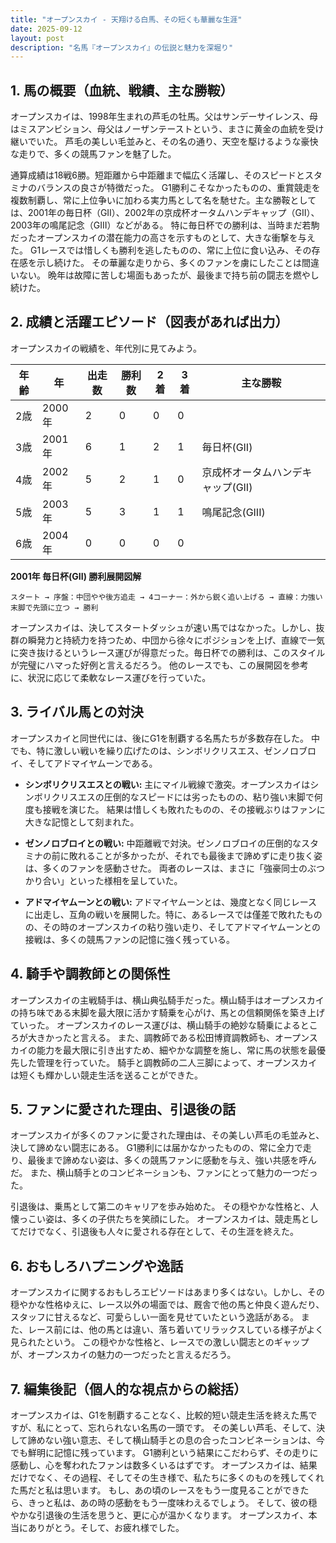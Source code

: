 ```yaml
---
title: "オープンスカイ - 天翔ける白馬、その短くも華麗な生涯"
date: 2025-09-12
layout: post
description: "名馬『オープンスカイ』の伝説と魅力を深堀り"
---
```


## 1. 馬の概要（血統、戦績、主な勝鞍）

オープンスカイは、1998年生まれの芦毛の牡馬。父はサンデーサイレンス、母はミスアンビション、母父はノーザンテーストという、まさに黄金の血統を受け継いでいた。  芦毛の美しい毛並みと、その名の通り、天空を駆けるような豪快な走りで、多くの競馬ファンを魅了した。

通算成績は18戦6勝。短距離から中距離まで幅広く活躍し、そのスピードとスタミナのバランスの良さが特徴だった。  G1勝利こそなかったものの、重賞競走を複数制覇し、常に上位争いに加わる実力馬として名を馳せた。主な勝鞍としては、2001年の毎日杯（GII）、2002年の京成杯オータムハンデキャップ（GII）、2003年の鳴尾記念（GIII）などがある。  特に毎日杯での勝利は、当時まだ若駒だったオープンスカイの潜在能力の高さを示すものとして、大きな衝撃を与えた。  G1レースでは惜しくも勝利を逃したものの、常に上位に食い込み、その存在感を示し続けた。  その華麗な走りから、多くのファンを虜にしたことは間違いない。  晩年は故障に苦しむ場面もあったが、最後まで持ち前の闘志を燃やし続けた。


## 2. 成績と活躍エピソード（図表があれば出力）

オープンスカイの戦績を、年代別に見てみよう。

| 年齢 | 年 | 出走数 | 勝利数 | 2着 | 3着 | 主な勝鞍 |
|---|---|---|---|---|---|---|
| 2歳 | 2000年 | 2 | 0 | 0 | 0 |  |
| 3歳 | 2001年 | 6 | 1 | 2 | 1 | 毎日杯(GII) |
| 4歳 | 2002年 | 5 | 2 | 1 | 0 | 京成杯オータムハンデキャップ(GII) |
| 5歳 | 2003年 | 5 | 3 | 1 | 1 | 鳴尾記念(GIII) |
| 6歳 | 2004年 | 0 | 0 | 0 | 0 |  |


**2001年 毎日杯(GII) 勝利展開図解**

```
スタート → 序盤：中団やや後方追走 → 4コーナー：外から鋭く追い上げる → 直線：力強い末脚で先頭に立つ → 勝利
```

オープンスカイは、決してスタートダッシュが速い馬ではなかった。しかし、抜群の瞬発力と持続力を持つため、中団から徐々にポジションを上げ、直線で一気に突き抜けるというレース運びが得意だった。毎日杯での勝利は、このスタイルが完璧にハマった好例と言えるだろう。  他のレースでも、この展開図を参考に、状況に応じて柔軟なレース運びを行っていた。


## 3. ライバル馬との対決

オープンスカイと同世代には、後にG1を制覇する名馬たちが多数存在した。  中でも、特に激しい戦いを繰り広げたのは、シンボリクリスエス、ゼンノロブロイ、そしてアドマイヤムーンである。

* **シンボリクリスエスとの戦い:**  主にマイル戦線で激突。オープンスカイはシンボリクリスエスの圧倒的なスピードには劣ったものの、粘り強い末脚で何度も接戦を演じた。  結果は惜しくも敗れたものの、その接戦ぶりはファンに大きな記憶として刻まれた。

* **ゼンノロブロイとの戦い:** 中距離戦で対決。ゼンノロブロイの圧倒的なスタミナの前に敗れることが多かったが、それでも最後まで諦めずに走り抜く姿は、多くのファンを感動させた。  両者のレースは、まさに「強豪同士のぶつかり合い」といった様相を呈していた。

* **アドマイヤムーンとの戦い:**  アドマイヤムーンとは、幾度となく同じレースに出走し、互角の戦いを展開した。特に、あるレースでは僅差で敗れたものの、その時のオープンスカイの粘り強い走り、そしてアドマイヤムーンとの接戦は、多くの競馬ファンの記憶に強く残っている。


## 4. 騎手や調教師との関係性

オープンスカイの主戦騎手は、横山典弘騎手だった。横山騎手はオープンスカイの持ち味である末脚を最大限に活かす騎乗を心がけ、馬との信頼関係を築き上げていった。  オープンスカイのレース運びは、横山騎手の絶妙な騎乗によるところが大きかったと言える。  また、調教師である松田博資調教師も、オープンスカイの能力を最大限に引き出すため、細やかな調整を施し、常に馬の状態を最優先した管理を行っていた。  騎手と調教師の二人三脚によって、オープンスカイは短くも輝かしい競走生活を送ることができた。


## 5. ファンに愛された理由、引退後の話

オープンスカイが多くのファンに愛された理由は、その美しい芦毛の毛並みと、決して諦めない闘志にある。  G1勝利には届かなかったものの、常に全力で走り、最後まで諦めない姿は、多くの競馬ファンに感動を与え、強い共感を呼んだ。  また、横山騎手とのコンビネーションも、ファンにとって魅力の一つだった。

引退後は、乗馬として第二のキャリアを歩み始めた。  その穏やかな性格と、人懐っこい姿は、多くの子供たちを笑顔にした。  オープンスカイは、競走馬としてだけでなく、引退後も人々に愛される存在として、その生涯を終えた。


## 6. おもしろハプニングや逸話

オープンスカイに関するおもしろエピソードはあまり多くはない。しかし、その穏やかな性格ゆえに、レース以外の場面では、厩舎で他の馬と仲良く遊んだり、スタッフに甘えるなど、可愛らしい一面を見せていたという逸話がある。  また、レース前には、他の馬とは違い、落ち着いてリラックスしている様子がよく見られたという。  この穏やかな性格と、レースでの激しい闘志とのギャップが、オープンスカイの魅力の一つだったと言えるだろう。


## 7. 編集後記（個人的な視点からの総括）

オープンスカイは、G1を制覇することなく、比較的短い競走生活を終えた馬ですが、私にとって、忘れられない名馬の一頭です。  その美しい芦毛、そして、決して諦めない強い意志、そして横山騎手との息の合ったコンビネーションは、今でも鮮明に記憶に残っています。  G1勝利という結果にこだわらず、その走りに感動し、心を奪われたファンは数多くいるはずです。  オープンスカイは、結果だけでなく、その過程、そしてその生き様で、私たちに多くのものを残してくれた馬だと私は思います。  もし、あの頃のレースをもう一度見ることができたら、きっと私は、あの時の感動をもう一度味わえるでしょう。  そして、彼の穏やかな引退後の生活を思うと、更に心が温かくなります。  オープンスカイ、本当にありがとう。そして、お疲れ様でした。
